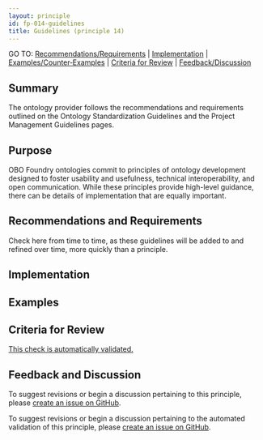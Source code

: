 ```yaml
---
layout: principle
id: fp-014-guidelines
title: Guidelines (principle 14)
---
```

GO TO: [Recommendations/Requirements](#recommendations-and-requirements) &#124; [Implementation](#implementation) &#124; [Examples/Counter&#8209;Examples](#examples) &#124; [Criteria&nbsp;for&nbsp;Review](#criteria-for-review) &#124; [Feedback/Discussion](#feedback-and-discussion)

## Summary

The ontology provider follows the recommendations and requirements outlined on the Ontology Standardization Guidelines and the Project Management Guidelines pages.

## Purpose

OBO Foundry ontologies commit to principles of ontology development designed to foster usability and usefulness, technical interoperability, and open communication. While these principles provide high-level guidance, there can be details of implementation that are equally important.

## Recommendations and Requirements

Check here from time to time, as these guidelines will be added to and refined over time, more quickly than a principle.


## Implementation

## Examples

## Criteria for Review


[This check is automatically validated.](checks/fp_014)

## Feedback and Discussion

To suggest revisions or begin a discussion pertaining to this principle, please [create an issue on GitHub](https://github.com/OBOFoundry/OBOFoundry.github.io/issues/new?labels=attn%3A+Editorial+WG,principles&title=Principle+%2314+%22Guidelines%22+%3CENTER+ISSUE+TITLE%3E).

To suggest revisions or begin a discussion pertaining to the automated validation of this principle, please [create an issue on GitHub](https://github.com/OBOFoundry/OBOFoundry.github.io/issues/new?labels=attn%3A+Technical+WG,automated+validation+of+principles&title=Principle+%2314+%22Guidelines%22+-+automated+validation+%3CENTER+ISSUE+TITLE%3E).
